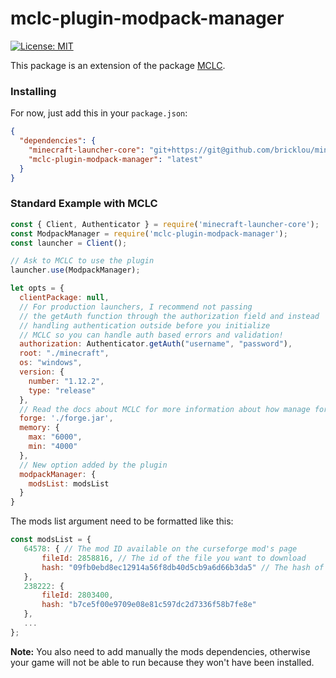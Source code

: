 # mclc-plugin-modpack-manager

[![License: MIT](https://img.shields.io/badge/License-MIT-yellow.svg)](https://opensource.org/licenses/MIT)

This package is an extension of the package [MCLC](https://github.com/Pierce01/MinecraftLauncher-core).

### Installing

For now, just add this in your `package.json`:

```json
{
  "dependencies": {
    "minecraft-launcher-core": "git+https://git@github.com/bricklou/minecraft-launcher-core#plugin-manager",
    "mclc-plugin-modpack-manager": "latest"
  }
}
```

### Standard Example with MCLC

```js
const { Client, Authenticator } = require('minecraft-launcher-core');
const ModpackManager = require('mclc-plugin-modpack-manager');
const launcher = Client();

// Ask to MCLC to use the plugin
launcher.use(ModpackManager);

let opts = {
  clientPackage: null,
  // For production launchers, I recommend not passing 
  // the getAuth function through the authorization field and instead
  // handling authentication outside before you initialize
  // MCLC so you can handle auth based errors and validation!
  authorization: Authenticator.getAuth("username", "password"),
  root: "./minecraft",
  os: "windows",
  version: {
    number: "1.12.2",
    type: "release"
  },
  // Read the docs about MCLC for more information about how manage forge
  forge: './forge.jar',
  memory: {
    max: "6000",
    min: "4000"
  },
  // New option added by the plugin
  modpackManager: {
    modsList: modsList
  }
}
```

The mods list argument need to be formatted like this:
 ```js
 const modsList = {
    64578: { // The mod ID available on the curseforge mod's page
        fileId: 2858816, // The id of the file you want to download
        hash: "09fb0ebd8ec12914a56f8db40d5cb9a6d66b3da5" // The hash of the file (which need to be hash with sha1)
    },
    238222: {
        fileId: 2803400,
        hash: "b7ce5f00e9709e08e81c597dc2d7336f58b7fe8e"
    },
    ...
};
 ```

 **Note:** You also need to add manually the mods dependencies, otherwise your game will not be able to run because they won't have been installed.